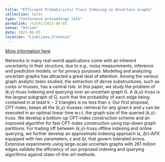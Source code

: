 ```yaml
---
title: "Efficient Probabilistic Truss Indexing on Uncertain Graphs"
collection: talks
type: "Conference proceedings talk"
permalink: /talks/2021-06-03
venue: "Online"
date: 2021-06-03
location: "Ljubljana,Slovenia"
---
```


[More information here](https://doi.org/10.1145/3442381.3449976)

Networks in many real-world applications come with an inherent
uncertainty in their structure, due to e.g., noisy measurements, inference
and prediction models, or for privacy purposes. Modeling
and analyzing uncertain graphs has attracted a great deal of attention.
Among the various graph analytic tasks studied, the extraction
of dense substructures, such as cores or trusses, has a central role.
In this paper, we study the problem of (k,γ)-truss indexing and
querying over an uncertain graph G. A (k,γ)-truss is the largest
subgraph of G, such that the probability of each edge being contained
in at least k − 2 triangles is no less than γ. Our first proposal,
CPT-index, keeps all the (k,γ)-trusses: retrieval for any given k
and γ can be executed in an optimal linear time w.r.t. the graph
size of the queried (k,γ)-truss. We develop a bottom-up CPT-index
construction scheme and an improved algorithm for fast CPT-index
construction using top-down graph partitions. For trading off between
(k,γ)-truss offline indexing and online querying, we further
develop an approximate indexing approach (ϵ, Δr)-APX equipped
with two parameters, ϵ and Δr, that govern tolerated errors.
Extensive experiments using large-scale uncertain graphs with
261 million edges validate the efficiency of our proposed indexing
and querying algorithms against state-of-the-art methods.
